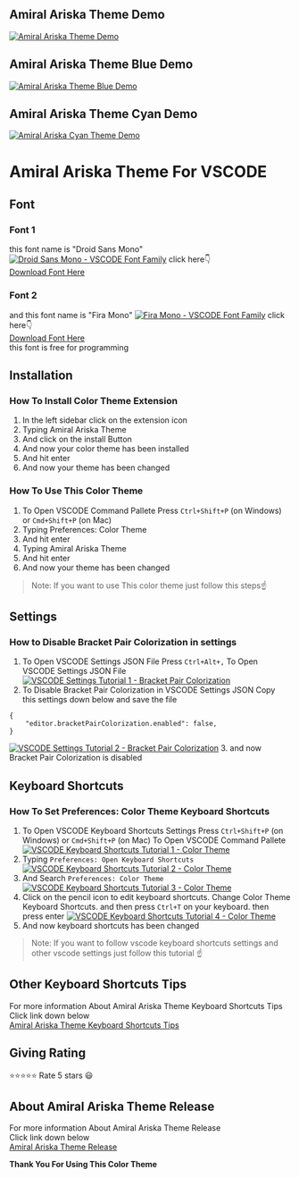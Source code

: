 ## Amiral Ariska Theme Demo
[![Amiral Ariska Theme Demo](https://xp.io/storage/13ghS6gs.gif)](https://github.com/amiralariska/amiral-ariska-theme/blob/amiral-ariska-theme/images/amiral-ariska-theme-blue-cyan/amiral-ariska-theme-blue-cyan-demo.gif?raw=true)
## Amiral Ariska Theme Blue Demo
[![Amiral Ariska Theme Blue Demo](https://xp.io/storage/1m79BjfX.gif)](https://github.com/amiralariska/amiral-ariska-theme/blob/amiral-ariska-theme/images/amiral-ariska-theme-blue/amiral-ariska-theme-blue-demo.gif?raw=true)
## Amiral Ariska Theme Cyan Demo
[![Amiral Ariska Cyan Theme Demo](https://xp.io/storage/13fyTcBh.gif)](https://github.com/amiralariska/amiral-ariska-theme/blob/amiral-ariska-theme/images/amiral-ariska-theme-cyan/amiral-ariska-theme-demo.gif?raw=true)
# Amiral Ariska Theme For VSCODE
## Font
### Font 1
this font name is "Droid Sans Mono"
[![Droid Sans Mono - VSCODE Font Family](https://i.postimg.cc/GmmTFZHs/droid-sans-mono-font.jpg)](https://www.1001fonts.com/droid-sans-mono-font.html)
click here👇<br>
[Download Font Here](https://www.1001fonts.com/download/droid-sans-mono.zip)
### Font 2
and this font name is "Fira Mono"
[![Fira Mono - VSCODE Font Family](https://i.postimg.cc/0ySRBNMg/fira-mono-font.jpg)](https://fonts.google.com/specimen/Fira+Mono?query=Fira+Mono)
click here👇<br>
[Download Font Here](https://fonts.google.com/download?family=Fira%20Mono)<br>
this font is free for programming

## Installation
### How To Install Color Theme Extension
1. In the left sidebar click on the extension icon
2. Typing Amiral Ariska Theme
3. And click on the install Button
4. And now your color theme has been installed
5. And hit enter
6. And now your theme has been changed

### How To Use This Color Theme
1. To Open VSCODE Command Pallete Press `Ctrl+Shift+P` (on Windows) or `Cmd+Shift+P` (on Mac)
2. Typing Preferences: Color Theme
3. And hit enter
4. Typing Amiral Ariska Theme
5. And hit enter
6. And now your theme has been changed
> Note: If you want to use This color theme just follow this steps☝

## Settings
### How to Disable Bracket Pair Colorization in settings
1. To Open VSCODE Settings JSON File Press `Ctrl+Alt+,` To Open VSCODE Settings JSON File
[![VSCODE Settings Tutorial 1 - Bracket Pair Colorization](https://xp.io/storage/GEPGwfg.gif)](https://xp.io/storage/GEPGwfg.gif)
2. To Disable Bracket Pair Colorization in VSCODE Settings JSON Copy this settings down below and save the file
```jsonc
{
    "editor.bracketPairColorization.enabled": false,
}
```
[![VSCODE Settings Tutorial 2 - Bracket Pair Colorization](https://xp.io/storage/GEUtdyt.gif)](https://xp.io/storage/GEUtdyt.gif)
3. and now Bracket Pair Colorization is disabled

## Keyboard Shortcuts
### How To Set Preferences: Color Theme Keyboard Shortcuts
1. To Open VSCODE Keyboard Shortcuts Settings Press `Ctrl+Shift+P` (on Windows) or `Cmd+Shift+P` (on Mac) To Open VSCODE Command Pallete
[![VSCODE Keyboard Shortcuts Tutorial 1 - Color Theme](https://xp.io/storage/H3ymSOD.gif)](https://xp.io/storage/H3ymSOD.gif)
2. Typing `Preferences: Open Keyboard Shortcuts`
[![VSCODE Keyboard Shortcuts Tutorial 2 - Color Theme](https://xp.io/storage/H47orta.gif)](https://xp.io/storage/H47orta.gif)
3. And Search `Preferences: Color Theme`
[![VSCODE Keyboard Shortcuts Tutorial 3 - Color Theme](https://xp.io/storage/H4bFW62.gif)](https://xp.io/storage/H4bFW62.gif)
4. Click on the pencil icon to edit keyboard shortcuts. Change Color Theme Keyboard Shortcuts. and then press `Ctrl+T` on your keyboard. then press enter
[![VSCODE Keyboard Shortcuts Tutorial 4 - Color Theme](https://xp.io/storage/H4inNAG.gif)](https://xp.io/storage/H4inNAG.gif)
5. And now keyboard shortcuts has been changed
> Note: If you want to follow vscode keyboard shortcuts settings and other vscode settings just follow this tutorial ☝
## Other Keyboard Shortcuts Tips
For more information About Amiral Ariska Theme Keyboard Shortcuts Tips<br>
Click link down below<br>
[Amiral Ariska Theme Keyboard Shortcuts Tips](https://github.com/amiralariska/amiral-ariska-vscode-theme-release/blob/amiral-ariska-theme-release/amiral-ariska-theme-keyboard-shortcuts-tips.md)

## Giving Rating
⭐⭐⭐⭐⭐ Rate 5 stars 😃

## About Amiral Ariska Theme Release
For more information About Amiral Ariska Theme Release<br>
Click link down below<br>
[Amiral Ariska Theme Release](https://github.com/amiralariska/amiral-ariska-vscode-theme-release)

**Thank You For Using This Color Theme**
